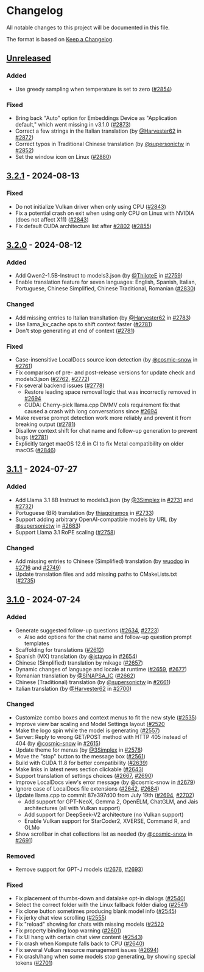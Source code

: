 # Changelog

All notable changes to this project will be documented in this file.

The format is based on [Keep a Changelog](https://keepachangelog.com/en/1.1.0/).

## [Unreleased]

### Added
- Use greedy sampling when temperature is set to zero ([#2854](https://github.com/nomic-ai/gpt4all/pull/2854))

### Fixed
- Bring back "Auto" option for Embeddings Device as "Application default," which went missing in v3.1.0 ([#2873](https://github.com/nomic-ai/gpt4all/pull/2873))
- Correct a few strings in the Italian translation (by [@Harvester62](https://github.com/Harvester62) in [#2872](https://github.com/nomic-ai/gpt4all/pull/2872))
- Correct typos in Traditional Chinese translation (by [@supersonictw](https://github.com/supersonictw) in [#2852](https://github.com/nomic-ai/gpt4all/pull/2852))
- Set the window icon on Linux ([#2880](https://github.com/nomic-ai/gpt4all/pull/2880))

## [3.2.1] - 2024-08-13

### Fixed
- Do not initialize Vulkan driver when only using CPU ([#2843](https://github.com/nomic-ai/gpt4all/pull/2843))
- Fix a potential crash on exit when using only CPU on Linux with NVIDIA (does not affect X11) ([#2843](https://github.com/nomic-ai/gpt4all/pull/2843))
- Fix default CUDA architecture list after [#2802](https://github.com/nomic-ai/gpt4all/pull/2802) ([#2855](https://github.com/nomic-ai/gpt4all/pull/2855))

## [3.2.0] - 2024-08-12

### Added
- Add Qwen2-1.5B-Instruct to models3.json (by [@ThiloteE](https://github.com/ThiloteE) in [#2759](https://github.com/nomic-ai/gpt4all/pull/2759))
- Enable translation feature for seven languages: English, Spanish, Italian, Portuguese, Chinese Simplified, Chinese Traditional, Romanian ([#2830](https://github.com/nomic-ai/gpt4all/pull/2830))

### Changed
- Add missing entries to Italian transltation (by [@Harvester62](https://github.com/Harvester62) in [#2783](https://github.com/nomic-ai/gpt4all/pull/2783))
- Use llama\_kv\_cache ops to shift context faster ([#2781](https://github.com/nomic-ai/gpt4all/pull/2781))
- Don't stop generating at end of context ([#2781](https://github.com/nomic-ai/gpt4all/pull/2781))

### Fixed
- Case-insensitive LocalDocs source icon detection (by [@cosmic-snow](https://github.com/cosmic-snow) in [#2761](https://github.com/nomic-ai/gpt4all/pull/2761))
- Fix comparison of pre- and post-release versions for update check and models3.json ([#2762](https://github.com/nomic-ai/gpt4all/pull/2762), [#2772](https://github.com/nomic-ai/gpt4all/pull/2772))
- Fix several backend issues ([#2778](https://github.com/nomic-ai/gpt4all/pull/2778))
  - Restore leading space removal logic that was incorrectly removed in [#2694](https://github.com/nomic-ai/gpt4all/pull/2694)
  - CUDA: Cherry-pick llama.cpp DMMV cols requirement fix that caused a crash with long conversations since [#2694](https://github.com/nomic-ai/gpt4all/pull/2694)
- Make reverse prompt detection work more reliably and prevent it from breaking output ([#2781](https://github.com/nomic-ai/gpt4all/pull/2781))
- Disallow context shift for chat name and follow-up generation to prevent bugs ([#2781](https://github.com/nomic-ai/gpt4all/pull/2781))
- Explicitly target macOS 12.6 in CI to fix Metal compatibility on older macOS ([#2846](https://github.com/nomic-ai/gpt4all/pull/2846))

## [3.1.1] - 2024-07-27

### Added
- Add Llama 3.1 8B Instruct to models3.json (by [@3Simplex](https://github.com/3Simplex) in [#2731](https://github.com/nomic-ai/gpt4all/pull/2731) and [#2732](https://github.com/nomic-ai/gpt4all/pull/2732))
- Portuguese (BR) translation (by [thiagojramos](https://github.com/thiagojramos) in [#2733](https://github.com/nomic-ai/gpt4all/pull/2733))
- Support adding arbitrary OpenAI-compatible models by URL (by [@supersonictw](https://github.com/supersonictw) in [#2683](https://github.com/nomic-ai/gpt4all/pull/2683))
- Support Llama 3.1 RoPE scaling ([#2758](https://github.com/nomic-ai/gpt4all/pull/2758))

### Changed
- Add missing entries to Chinese (Simplified) translation (by [wuodoo](https://github.com/wuodoo) in [#2716](https://github.com/nomic-ai/gpt4all/pull/2716) and [#2749](https://github.com/nomic-ai/gpt4all/pull/2749))
- Update translation files and add missing paths to CMakeLists.txt ([#2735](https://github.com/nomic-ai/gpt4all/2735))

## [3.1.0] - 2024-07-24

### Added
- Generate suggested follow-up questions ([#2634](https://github.com/nomic-ai/gpt4all/pull/2634), [#2723](https://github.com/nomic-ai/gpt4all/pull/2723))
  - Also add options for the chat name and follow-up question prompt templates
- Scaffolding for translations ([#2612](https://github.com/nomic-ai/gpt4all/pull/2612))
- Spanish (MX) translation (by [@jstayco](https://github.com/jstayco) in [#2654](https://github.com/nomic-ai/gpt4all/pull/2654))
- Chinese (Simplified) translation by mikage ([#2657](https://github.com/nomic-ai/gpt4all/pull/2657))
- Dynamic changes of language and locale at runtime ([#2659](https://github.com/nomic-ai/gpt4all/pull/2659), [#2677](https://github.com/nomic-ai/gpt4all/pull/2677))
- Romanian translation by [@SINAPSA\_IC](https://github.com/SINAPSA_IC) ([#2662](https://github.com/nomic-ai/gpt4all/pull/2662))
- Chinese (Traditional) translation (by [@supersonictw](https://github.com/supersonictw) in [#2661](https://github.com/nomic-ai/gpt4all/pull/2661))
- Italian translation (by [@Harvester62](https://github.com/Harvester62) in [#2700](https://github.com/nomic-ai/gpt4all/pull/2700))

### Changed
- Customize combo boxes and context menus to fit the new style ([#2535](https://github.com/nomic-ai/gpt4all/pull/2535))
- Improve view bar scaling and Model Settings layout ([#2520](https://github.com/nomic-ai/gpt4all/pull/2520)
- Make the logo spin while the model is generating ([#2557](https://github.com/nomic-ai/gpt4all/pull/2557))
- Server: Reply to wrong GET/POST method with HTTP 405 instead of 404 (by [@cosmic-snow](https://github.com/cosmic-snow) in [#2615](https://github.com/nomic-ai/gpt4all/pull/2615))
- Update theme for menus (by [@3Simplex](https://github.com/3Simplex) in [#2578](https://github.com/nomic-ai/gpt4all/pull/2578))
- Move the "stop" button to the message box ([#2561](https://github.com/nomic-ai/gpt4all/pull/2561))
- Build with CUDA 11.8 for better compatibility ([#2639](https://github.com/nomic-ai/gpt4all/pull/2639))
- Make links in latest news section clickable ([#2643](https://github.com/nomic-ai/gpt4all/pull/2643))
- Support translation of settings choices ([#2667](https://github.com/nomic-ai/gpt4all/pull/2667), [#2690](https://github.com/nomic-ai/gpt4all/pull/2690))
- Improve LocalDocs view's error message (by @cosmic-snow in [#2679](https://github.com/nomic-ai/gpt4all/pull/2679))
- Ignore case of LocalDocs file extensions ([#2642](https://github.com/nomic-ai/gpt4all/pull/2642), [#2684](https://github.com/nomic-ai/gpt4all/pull/2684))
- Update llama.cpp to commit 87e397d00 from July 19th ([#2694](https://github.com/nomic-ai/gpt4all/pull/2694), [#2702](https://github.com/nomic-ai/gpt4all/pull/2702))
  - Add support for GPT-NeoX, Gemma 2, OpenELM, ChatGLM, and Jais architectures (all with Vulkan support)
  - Add support for DeepSeek-V2 architecture (no Vulkan support)
  - Enable Vulkan support for StarCoder2, XVERSE, Command R, and OLMo
- Show scrollbar in chat collections list as needed (by [@cosmic-snow](https://github.com/cosmic-snow) in [#2691](https://github.com/nomic-ai/gpt4all/pull/2691))

### Removed
- Remove support for GPT-J models ([#2676](https://github.com/nomic-ai/gpt4all/pull/2676), [#2693](https://github.com/nomic-ai/gpt4all/pull/2693))

### Fixed
- Fix placement of thumbs-down and datalake opt-in dialogs ([#2540](https://github.com/nomic-ai/gpt4all/pull/2540))
- Select the correct folder with the Linux fallback folder dialog ([#2541](https://github.com/nomic-ai/gpt4all/pull/2541))
- Fix clone button sometimes producing blank model info ([#2545](https://github.com/nomic-ai/gpt4all/pull/2545))
- Fix jerky chat view scrolling ([#2555](https://github.com/nomic-ai/gpt4all/pull/2555))
- Fix "reload" showing for chats with missing models ([#2520](https://github.com/nomic-ai/gpt4all/pull/2520)
- Fix property binding loop warning ([#2601](https://github.com/nomic-ai/gpt4all/pull/2601))
- Fix UI hang with certain chat view content ([#2543](https://github.com/nomic-ai/gpt4all/pull/2543))
- Fix crash when Kompute falls back to CPU ([#2640](https://github.com/nomic-ai/gpt4all/pull/2640))
- Fix several Vulkan resource management issues ([#2694](https://github.com/nomic-ai/gpt4all/pull/2694))
- Fix crash/hang when some models stop generating, by showing special tokens ([#2701](https://github.com/nomic-ai/gpt4all/pull/2701))

[Unreleased]: https://github.com/nomic-ai/gpt4all/compare/v3.2.1...HEAD
[3.2.1]: https://github.com/nomic-ai/gpt4all/compare/v3.2.0...v3.2.1
[3.2.0]: https://github.com/nomic-ai/gpt4all/compare/v3.1.1...v3.2.0
[3.1.1]: https://github.com/nomic-ai/gpt4all/compare/v3.1.0...v3.1.1
[3.1.0]: https://github.com/nomic-ai/gpt4all/compare/v3.0.0...v3.1.0
